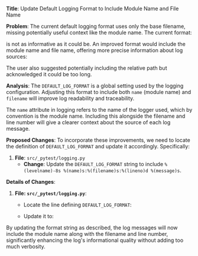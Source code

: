 **Title**: Update Default Logging Format to Include Module Name and File Name

**Problem**: 
The current default logging format uses only the base filename, missing potentially useful context like the module name. The current format:

is not as informative as it could be. An improved format would include the module name and file name, offering more precise information about log sources:

The user also suggested potentially including the relative path but acknowledged it could be too long. 

**Analysis**: 
The `DEFAULT_LOG_FORMAT` is a global setting used by the logging configuration. Adjusting this format to include both `name` (module name) and `filename` will improve log readability and traceability. 

The `name` attribute in logging refers to the name of the logger used, which by convention is the module name. Including this alongside the filename and line number will give a clearer context about the source of each log message.

**Proposed Changes**:
To incorporate these improvements, we need to locate the definition of `DEFAULT_LOG_FORMAT` and update it accordingly. Specifically:

1. **File**: `src/_pytest/logging.py`
   - **Change**: Update the `DEFAULT_LOG_FORMAT` string to include `%(levelname)-8s %(name)s:%(filename)s:%(lineno)d %(message)s`.

**Details of Changes**:

1. **File: `src/_pytest/logging.py`**:
   - Locate the line defining `DEFAULT_LOG_FORMAT`:
     
   - Update it to:
     
   
By updating the format string as described, the log messages will now include the module name along with the filename and line number, significantly enhancing the log's informational quality without adding too much verbosity.